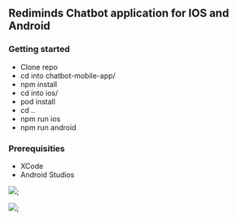 ## Rediminds Chatbot application for IOS and Android

### Getting started

- Clone repo
- cd into chatbot-mobile-app/
- npm install
- cd into ios/
- pod install
- cd ..
- npm run ios
- npm run android

### Prerequisities

- XCode
- Android Studios

![](assets/chatbot_ios.gif?raw=true);

![](assets/chatbot_android.gif?raw=true);
